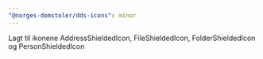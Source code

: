 ```yaml
---
"@norges-domstoler/dds-icons": minor
---
```


Lagt til ikonene AddressShieldedIcon, FileShieldedIcon, FolderShieldedIcon og PersonShieldedIcon
